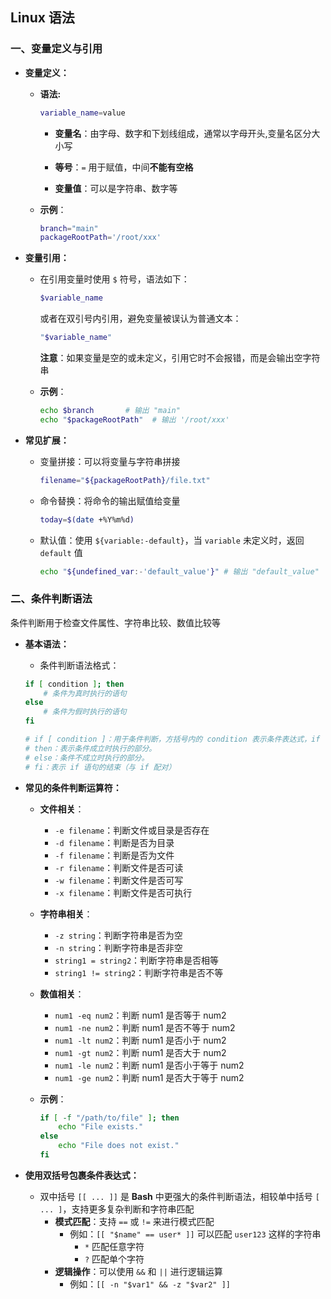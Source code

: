## Linux 语法

### 一、变量定义与引用

- **变量定义：**

  - **语法:**

    ```bash
    variable_name=value
    ```

    - **变量名**：由字母、数字和下划线组成，通常以字母开头,变量名区分大小写

    - **等号**：`=` 用于赋值，中间**不能有空格**

    - **变量值**：可以是字符串、数字等

  - **示例**：

    ```bash
    branch="main"
    packageRootPath='/root/xxx'
    ```

- **变量引用：**

  - 在引用变量时使用 `$` 符号，语法如下：

    ```bash
    $variable_name
    ```

    或者在双引号内引用，避免变量被误认为普通文本：

    ```bash
    "$variable_name"
    ```

    **注意**：如果变量是空的或未定义，引用它时不会报错，而是会输出空字符串

  - **示例**：

    ```bash
    echo $branch       # 输出 "main"
    echo "$packageRootPath"  # 输出 '/root/xxx'
    ```

- **常见扩展：**

  - 变量拼接：可以将变量与字符串拼接

    ```bash
    filename="${packageRootPath}/file.txt"
    ```

  - 命令替换：将命令的输出赋值给变量

    ```bash
    today=$(date +%Y%m%d)
    ```

  - 默认值：使用 `${variable:-default}`，当 `variable` 未定义时，返回 `default` 值

    ```bash
    echo "${undefined_var:-'default_value'}" # 输出 "default_value"
    ```

### 二、条件判断语法

条件判断用于检查文件属性、字符串比较、数值比较等

- **基本语法：**

  - 条件判断语法格式：

  ```bash
  if [ condition ]; then
      # 条件为真时执行的语句
  else
      # 条件为假时执行的语句
  fi
  
  # if [ condition ]：用于条件判断，方括号内的 condition 表示条件表达式，if 语句在该条件成立时执行 then 后的命令
  # then：表示条件成立时执行的部分。
  # else：条件不成立时执行的部分。
  # fi：表示 if 语句的结束（与 if 配对）
  ```

- **常见的条件判断运算符：**

  - **文件相关**：
    - `-e filename`：判断文件或目录是否存在
    - `-d filename`：判断是否为目录
    - `-f filename`：判断是否为文件
    - `-r filename`：判断文件是否可读
    - `-w filename`：判断文件是否可写
    - `-x filename`：判断文件是否可执行
  - **字符串相关**：
    - `-z string`：判断字符串是否为空
    - `-n string`：判断字符串是否非空
    - `string1 = string2`：判断字符串是否相等
    - `string1 != string2`：判断字符串是否不等

  - **数值相关**：
    - `num1 -eq num2`：判断 num1 是否等于 num2
    - `num1 -ne num2`：判断 num1 是否不等于 num2
    - `num1 -lt num2`：判断 num1 是否小于 num2
    - `num1 -gt num2`：判断 num1 是否大于 num2
    - `num1 -le num2`：判断 num1 是否小于等于 num2
    - `num1 -ge num2`：判断 num1 是否大于等于 num2

  - **示例**：

    ```bash
    if [ -f "/path/to/file" ]; then
        echo "File exists."
    else
        echo "File does not exist."
    fi
    ```

- **使用双括号包裹条件表达式：**

  - 双中括号 `[[ ... ]]` 是 **Bash** 中更强大的条件判断语法，相较单中括号 `[ ... ]`，支持更多复杂判断和字符串匹配
    - **模式匹配**：支持 `==` 或 `!=` 来进行模式匹配
      - 例如：`[[ "$name" == user* ]]` 可以匹配 `user123` 这样的字符串
        - `*` 匹配任意字符
        - `?` 匹配单个字符
    - **逻辑操作**：可以使用 `&&` 和 `||` 进行逻辑运算
      - 例如：`[[ -n "$var1" && -z "$var2" ]]`